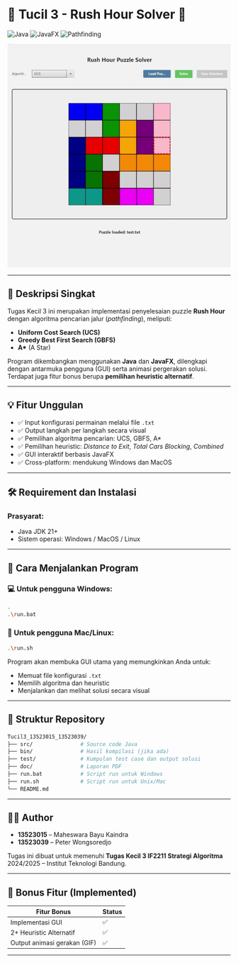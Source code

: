 # 🚗 Tucil 3 - Rush Hour Solver 🧠

![Java](https://img.shields.io/badge/language-Java-blue.svg)
![JavaFX](https://img.shields.io/badge/library-JavaFX-important)
![Pathfinding](https://img.shields.io/badge/Algorithm-UCS%2C%20GBFS%2C%20A*-green.svg)

<div align="center">
    <img src="test/RushHour.gif" alt="Rush Hour Gameplay Preview" width="600"/>
</div>

---

## 📌 Deskripsi Singkat

Tugas Kecil 3 ini merupakan implementasi penyelesaian puzzle **Rush Hour** dengan algoritma pencarian jalur (*pathfinding*), meliputi:

- **Uniform Cost Search (UCS)**
- **Greedy Best First Search (GBFS)**
- **A\*** (A Star)

Program dikembangkan menggunakan **Java** dan **JavaFX**, dilengkapi dengan antarmuka pengguna (GUI) serta animasi pergerakan solusi. Terdapat juga fitur bonus berupa **pemilihan heuristic alternatif**.

---

## 💡 Fitur Unggulan

- ✅ Input konfigurasi permainan melalui file `.txt`
- ✅ Output langkah per langkah secara visual
- ✅ Pemilihan algoritma pencarian: UCS, GBFS, A\*
- ✅ Pemilihan heuristic: *Distance to Exit*, *Total Cars Blocking*, *Combined*
- ✅ GUI interaktif berbasis JavaFX
- ✅ Cross-platform: mendukung Windows dan MacOS

---

## 🛠️ Requirement dan Instalasi

### **Prasyarat:**
- Java JDK 21+
- Sistem operasi: Windows / MacOS / Linux

---

## 🚀 Cara Menjalankan Program

### 💻 Untuk pengguna **Windows**:
```bash
.
.\run.bat
```

### 🍎 Untuk pengguna **Mac/Linux**:
```bash
.\run.sh
```

Program akan membuka GUI utama yang memungkinkan Anda untuk:
- Memuat file konfigurasi `.txt`
- Memilih algoritma dan heuristic
- Menjalankan dan melihat solusi secara visual

---

## 📂 Struktur Repository

```bash
Tucil3_13523015_13523039/
├── src/               # Source code Java
├── bin/               # Hasil kompilasi (jika ada)
├── test/              # Kumpulan test case dan output solusi
├── doc/               # Laporan PDF
├── run.bat            # Script run untuk Windows
├── run.sh             # Script run untuk Unix/Mac
└── README.md
```

---

## 👨‍💻 Author

- **13523015** – Maheswara Bayu Kaindra
- **13523039** – Peter Wongsoredjo

Tugas ini dibuat untuk memenuhi **Tugas Kecil 3 IF2211 Strategi Algoritma** 2024/2025 – Institut Teknologi Bandung.

---

## 🎁 Bonus Fitur (Implemented)

| Fitur Bonus                         | Status |
|------------------------------------|--------|
| Implementasi GUI                   | ✅     |
| 2+ Heuristic Alternatif            | ✅     |
| Output animasi gerakan (GIF)       | ✅     |

---

